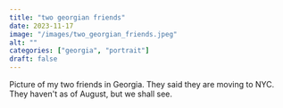```yaml
---
title: "two georgian friends"
date: 2023-11-17
image: "/images/two_georgian_friends.jpeg"
alt: ""
categories: ["georgia", "portrait"]
draft: false
---
```


Picture of my two friends in Georgia. They said they are moving to NYC. They haven't as of August, but we shall see.